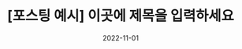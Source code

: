 ---
title: "[포스팅 예시] 이곳에 제목을 입력하세요"
excerpt: "본문의 주요 내용을 여기에 입력하세요"

categories: # 카테고리 설정
  - PS
tags: # 포스트 태그
  - [tag1, tag2]

permalink: /ps/post-name-here/ # 포스트 URL

toc: true # 우측에 본문 목차 네비게이션 생성
toc_sticky: true # 본문 목차 네비게이션 고정 여부

date: 2022-11-01 # 작성 날짜
last_modified_at: 2022-11-01 # 최종 수정 날짜
---